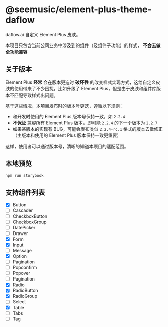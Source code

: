 # @seemusic/element-plus-theme-daflow

daflow.ai 自定义 Element Plus 皮肤。

本项目只包含当前公司业务中涉及到的组件（及组件子功能）的样式， **不会去做全功能兼容**

## 关于版本
Element Plus **经常** 会在版本更迭时 **破坏性** 的改变样式实现方式，这给自定义皮肤的使用带来了不少困扰，比如升级了 Element Plus，但是由于皮肤和组件库版本不匹配导致样式出问题。

基于这些情况，本项目发布时的版本号更迭，遵循以下规则：
* 和开发时使用的 Element Plus 版本号保持一致，如 `2.2.4`
* **不保证** 兼容所有 Element Plus 版本，即可能 `2.2.4` 的下一个版本为 `2.2.7`
* 如果某版本的实现有 BUG，可能会发布类似 `2.2.4-rc.1` 格式的版本去做修正（主版本和使用的 Element Plus 版本保持一致更重要）

这样，使用者可以通过版本号，清晰的知道本项目的适配范围。

## 本地预览

```
npm run storybook
```

## 支持组件列表

- [x] Button
- [ ] Cascader
- [ ] CheckboxButton
- [ ] CheckboxGroup
- [ ] DatePicker
- [ ] Drawer
- [x] Form
- [x] Input
- [ ] Message
- [x] Option
- [ ] Pagination
- [ ] Popconfirm
- [ ] Popover
- [ ] Pagination
- [x] Radio
- [x] RadioButton
- [x] RadioGroup
- [ ] Select
- [x] Table
- [ ] Tabs
- [ ] Tag